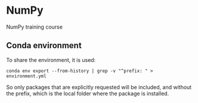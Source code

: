 # NumPy

NumPy training course

## Conda environment

To share the environment, it is used:  

```shell
conda env export --from-history | grep -v "^prefix: " > environment.yml
```

So only packages that are explicitly requested will be included, and without the
prefix, which is the local folder where the package is installed.


